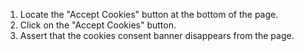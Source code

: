 1. Locate the "Accept Cookies" button at the bottom of the page.
2. Click on the "Accept Cookies" button.
3. Assert that the cookies consent banner disappears from the page.